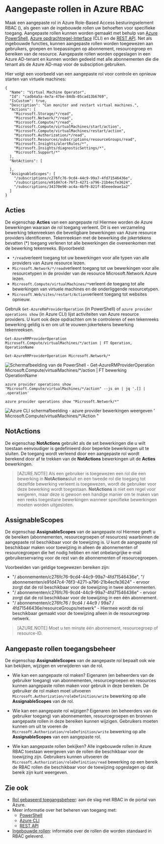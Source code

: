 <properties
    pageTitle="Aangepaste rollen in Azure RBAC | Microsoft Azure"
    description="Informatie over het definiëren van aangepaste rollen met toegangsbeheer Azure Role-Based voor nauwkeuriger identiteitsbeheer in uw Azure-abonnement."
    services="active-directory"
    documentationCenter=""
    authors="kgremban"
    manager="kgremban"
    editor=""/>

<tags
    ms.service="active-directory"
    ms.devlang="na"
    ms.topic="article"
    ms.tgt_pltfrm="na"
    ms.workload="identity"
    ms.date="07/25/2016"
    ms.author="kgremban"/>


# <a name="custom-roles-in-azure-rbac"></a>Aangepaste rollen in Azure RBAC


Maak een aangepaste rol in Azure Role-Based Access besturingselement RBAC (), als geen van de ingebouwde rollen uw behoeften voor specifieke toegang. Aangepaste rollen kunnen worden gemaakt met behulp van [Azure PowerShell](role-based-access-control-manage-access-powershell.md), [Azure opdrachtregel-Interface](role-based-access-control-manage-access-azure-cli.md) (CLI) en de [REST API](role-based-access-control-manage-access-rest.md). Net als ingebouwde functies, kunnen aangepaste rollen worden toegewezen aan gebruikers, groepen en toepassingen op abonnement, resourcegroep en bereiken van de resource. Aangepaste rollen worden opgeslagen in een Azure AD-tenant en kunnen worden gedeeld met alle abonnementen die die tenant als de Azure AD-map voor de subsciption gebruiken.

Hier volgt een voorbeeld van een aangepaste rol voor controle en opnieuw starten van virtuele machines:

```
{
  "Name": "Virtual Machine Operator",
  "Id": "cadb4a5a-4e7a-47be-84db-05cad13b6769",
  "IsCustom": true,
  "Description": "Can monitor and restart virtual machines.",
  "Actions": [
    "Microsoft.Storage/*/read",
    "Microsoft.Network/*/read",
    "Microsoft.Compute/*/read",
    "Microsoft.Compute/virtualMachines/start/action",
    "Microsoft.Compute/virtualMachines/restart/action",
    "Microsoft.Authorization/*/read",
    "Microsoft.Resources/subscriptions/resourceGroups/read",
    "Microsoft.Insights/alertRules/*",
    "Microsoft.Insights/diagnosticSettings/*",
    "Microsoft.Support/*"
  ],
  "NotActions": [

  ],
  "AssignableScopes": [
    "/subscriptions/c276fc76-9cd4-44c9-99a7-4fd71546436e",
    "/subscriptions/e91d47c4-76f3-4271-a796-21b4ecfe3624",
    "/subscriptions/34370e90-ac4a-4bf9-821f-85eeedeae1a2"
  ]
}
```
## <a name="actions"></a>Acties
De eigenschap **Acties** van een aangepaste rol Hiermee worden de Azure bewerkingen waaraan de rol toegang verleent. Dit is een verzameling bewerking tekenreeksen die beveiligbare bewerkingen van Azure resource providers identificeren. Tekenreeksen met de bewerking die jokertekens bevatten (\*) toegang verlenen tot alle bewerkingen die overeenkomen met de bewerking tekenreeks. Bijvoorbeeld:

-   `*/read`verleent toegang tot uw bewerkingen voor alle typen van alle providers van Azure resource lezen.
-   `Microsoft.Network/*/read`verleent toegang tot uw bewerkingen voor alle resourcetypen in de provider van de resource Microsoft.Network Azure lezen.
-   `Microsoft.Compute/virtualMachines/*`verleent de toegang tot alle bewerkingen van virtuele machines en de onderliggende resourcetypen.
-   `Microsoft.Web/sites/restart/Action`verleent toegang tot websites opnieuw.

Gebruik `Get-AzureRmProviderOperation` (in PowerShell) of `azure provider operations show` (in Azure CLI) lijst activiteiten van Azure resource providers. U kunt ook deze opdrachten om te controleren of een tekenreeks bewerking geldig is en om uit te vouwen jokertekens bewerking tekenreeksen.

```
Get-AzureRMProviderOperation Microsoft.Compute/virtualMachines/*/action | FT Operation, OperationName

Get-AzureRMProviderOperation Microsoft.Network/*
```

![Schermafbeelding van de PowerShell - Get-AzureRMProviderOperation Microsoft.Compute/virtualMachines/*/action | FT bewerking OperationName](./media/role-based-access-control-configure/1-get-azurermprovideroperation-1.png)

```
azure provider operations show "Microsoft.Compute/virtualMachines/*/action" --js on | jq '.[] | .operation'

azure provider operations show "Microsoft.Network/*"
```

![Azure CLI schermafbeelding - azure provider bewerkingen weergeven ' Microsoft.Compute/virtualMachines/\*/Action " ](./media/role-based-access-control-configure/1-azure-provider-operations-show.png)

## <a name="notactions"></a>NotActions
De eigenschap **NotActions** gebruikt als de set bewerkingen die u wilt toestaan eenvoudiger is gedefinieerd door beperkte bewerkingen uit te sluiten. De toegang wordt verleend door een aangepaste rol wordt berekend door af te trekken van de **NotActions** bewerkingen uit de **Acties** bewerkingen.

> [AZURE.NOTE] Als een gebruiker is toegewezen een rol die een bewerking in **NotActions**sluit en een tweede rol die toegang tot dezelfde bewerking verleent is toegewezen, wordt de gebruiker voor deze bewerking wordt toegestaan. **NotActions** is niet een regel voor weigeren, maar deze is gewoon een handige manier om te maken van een reeks toegestane bewerkingen wanneer specifieke bewerkingen moeten worden uitgesloten.

## <a name="assignablescopes"></a>AssignableScopes
De eigenschap **AssignableScopes** van de aangepaste rol Hiermee geeft u de bereiken (abonnementen, resourcegroepen of resources) waarbinnen de aangepaste rol beschikbaar voor de toewijzing is. U kunt de aangepaste rol beschikbaar maken voor toewijzing in alleen de abonnementen of resourcegroepen die het nodig hebben en niet onbelangrijke e-mail gebruikerservaring voor de rest van de abonnementen of resourcegroepen.

Voorbeelden van geldige toegewezen bereiken zijn:

-   "/ abonnementen/c276fc76-9cd4-44c9-99a7-4fd71546436e", "/ abonnementen/e91d47c4-76f3-4271-a796-21b4ecfe3624" - ervoor zorgt dat de rol beschikbaar voor de toewijzing in twee abonnementen.
-   "/ abonnementen/c276fc76-9cd4-44c9-99a7-4fd71546436e" - ervoor zorgt dat de rol beschikbaar voor de toewijzing in een één abonnement.
-  "/ abonnementen/c276fc76 / 9cd4 / 44c9 / 99a7 / 4fd71546436e/resourceGroups/netwerk" - Hiermee wordt de rol beschikbaar gemaakt voor de toewijzing alleen in de resourcegroep netwerk.

> [AZURE.NOTE] Moet u ten minste één abonnement, resourcegroep of resource-ID.

## <a name="custom-roles-access-control"></a>Aangepaste rollen toegangsbeheer
De eigenschap **AssignableScopes** van de aangepaste rol bepaalt ook wie kan bekijken, wijzigen en verwijderen van de rol.

- Wie kan een aangepaste rol maken?
    Eigenaren (en beheerders van de gebruiker toegang) van abonnementen, resourcegroepen en resources kunnen aangepaste rollen maken voor gebruik in deze bereiken.
    De gebruiker de rol maken moet uitvoeren `Microsoft.Authorization/roleDefinition/write` bewerking op alle **AssignableScopes** van de rol.

- Wie kan een aangepaste rol wijzigen?
    Eigenaren (en beheerders van de gebruiker toegang) van abonnementen, resourcegroepen en bronnen aangepaste rollen in deze bereiken kunnen wijzigen. Gebruikers moeten kunnen om uit te voeren de `Microsoft.Authorization/roleDefinition/write` bewerking op alle **AssignableScopes** van een aangepaste rol.

- Wie kan aangepaste rollen bekijken?
    Alle ingebouwde rollen in Azure RBAC toestaan weergeven van de rollen die beschikbaar voor de toewijzing zijn. Gebruikers kunnen uitvoeren de `Microsoft.Authorization/roleDefinition/read` bewerking op een bereik de RBAC rollen die beschikbaar voor de toewijzing opgeslagen op dat bereik zijn kunt weergeven.

## <a name="see-also"></a>Zie ook
- [Rol gebaseerd toegangsbeheer](role-based-access-control-configure.md): aan de slag met RBAC in de portal van Azure.
- Meer informatie over het beheren van toegang met:
    - [PowerShell](role-based-access-control-manage-access-powershell.md)
    - [Azure CLI](role-based-access-control-manage-access-azure-cli.md)
    - [REST API](role-based-access-control-manage-access-rest.md)
- [Ingebouwde rollen](role-based-access-built-in-roles.md): informatie over de rollen die worden standaard in RBAC geleverd.
